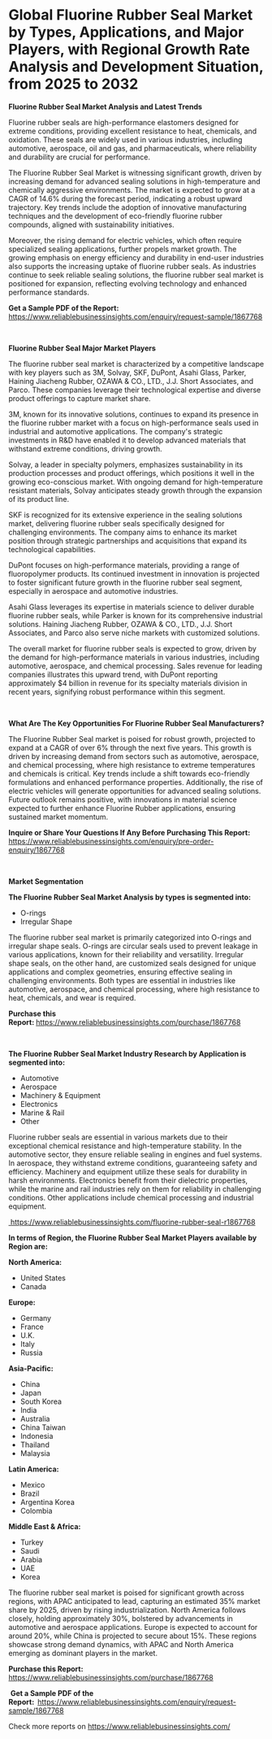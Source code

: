 <p><h1>Global Fluorine Rubber Seal Market by Types, Applications, and Major Players, with Regional Growth Rate Analysis and Development Situation, from 2025 to 2032</h1></p><p><strong>Fluorine Rubber Seal Market Analysis and Latest Trends</strong></p>
<p><p>Fluorine rubber seals are high-performance elastomers designed for extreme conditions, providing excellent resistance to heat, chemicals, and oxidation. These seals are widely used in various industries, including automotive, aerospace, oil and gas, and pharmaceuticals, where reliability and durability are crucial for performance. </p><p>The Fluorine Rubber Seal Market is witnessing significant growth, driven by increasing demand for advanced sealing solutions in high-temperature and chemically aggressive environments. The market is expected to grow at a CAGR of 14.6% during the forecast period, indicating a robust upward trajectory. Key trends include the adoption of innovative manufacturing techniques and the development of eco-friendly fluorine rubber compounds, aligned with sustainability initiatives. </p><p>Moreover, the rising demand for electric vehicles, which often require specialized sealing applications, further propels market growth. The growing emphasis on energy efficiency and durability in end-user industries also supports the increasing uptake of fluorine rubber seals. As industries continue to seek reliable sealing solutions, the fluorine rubber seal market is positioned for expansion, reflecting evolving technology and enhanced performance standards.</p></p>
<p><strong>Get a Sample PDF of the Report:&nbsp;</strong> <a href="https://www.reliablebusinessinsights.com/enquiry/request-sample/1867768?utm_campaign=3325&utm_medium=2&utm_source=Github&utm_content=ia&utm_term=03042025&utm_id=fluorine-rubber-seal">https://www.reliablebusinessinsights.com/enquiry/request-sample/1867768</a></p>
<p>&nbsp;</p>
<p><strong>Fluorine Rubber Seal Major Market Players</strong></p>
<p><p>The fluorine rubber seal market is characterized by a competitive landscape with key players such as 3M, Solvay, SKF, DuPont, Asahi Glass, Parker, Haining Jiacheng Rubber, OZAWA & CO., LTD., J.J. Short Associates, and Parco. These companies leverage their technological expertise and diverse product offerings to capture market share.</p><p>3M, known for its innovative solutions, continues to expand its presence in the fluorine rubber market with a focus on high-performance seals used in industrial and automotive applications. The company's strategic investments in R&D have enabled it to develop advanced materials that withstand extreme conditions, driving growth.</p><p>Solvay, a leader in specialty polymers, emphasizes sustainability in its production processes and product offerings, which positions it well in the growing eco-conscious market. With ongoing demand for high-temperature resistant materials, Solvay anticipates steady growth through the expansion of its product line.</p><p>SKF is recognized for its extensive experience in the sealing solutions market, delivering fluorine rubber seals specifically designed for challenging environments. The company aims to enhance its market position through strategic partnerships and acquisitions that expand its technological capabilities.</p><p>DuPont focuses on high-performance materials, providing a range of fluoropolymer products. Its continued investment in innovation is projected to foster significant future growth in the fluorine rubber seal segment, especially in aerospace and automotive industries.</p><p>Asahi Glass leverages its expertise in materials science to deliver durable fluorine rubber seals, while Parker is known for its comprehensive industrial solutions. Haining Jiacheng Rubber, OZAWA & CO., LTD., J.J. Short Associates, and Parco also serve niche markets with customized solutions.</p><p>The overall market for fluorine rubber seals is expected to grow, driven by the demand for high-performance materials in various industries, including automotive, aerospace, and chemical processing. Sales revenue for leading companies illustrates this upward trend, with DuPont reporting approximately $4 billion in revenue for its specialty materials division in recent years, signifying robust performance within this segment.</p></p>
<p>&nbsp;</p>
<p><strong>What Are The Key Opportunities For Fluorine Rubber Seal Manufacturers?</strong></p>
<p><p>The Fluorine Rubber Seal market is poised for robust growth, projected to expand at a CAGR of over 6% through the next five years. This growth is driven by increasing demand from sectors such as automotive, aerospace, and chemical processing, where high resistance to extreme temperatures and chemicals is critical. Key trends include a shift towards eco-friendly formulations and enhanced performance properties. Additionally, the rise of electric vehicles will generate opportunities for advanced sealing solutions. Future outlook remains positive, with innovations in material science expected to further enhance Fluorine Rubber applications, ensuring sustained market momentum.</p></p>
<p><strong>Inquire or Share Your Questions If Any Before Purchasing This Report:</strong> <a href="https://www.reliablebusinessinsights.com/enquiry/pre-order-enquiry/1867768?utm_campaign=3325&utm_medium=2&utm_source=Github&utm_content=ia&utm_term=03042025&utm_id=fluorine-rubber-seal">https://www.reliablebusinessinsights.com/enquiry/pre-order-enquiry/1867768</a></p>
<p>&nbsp;</p>
<p><strong>Market Segmentation</strong></p>
<p><strong>The Fluorine Rubber Seal Market Analysis by types is segmented into:</strong></p>
<p><ul><li>O-rings</li><li>Irregular Shape</li></ul></p>
<p><p>The fluorine rubber seal market is primarily categorized into O-rings and irregular shape seals. O-rings are circular seals used to prevent leakage in various applications, known for their reliability and versatility. Irregular shape seals, on the other hand, are customized seals designed for unique applications and complex geometries, ensuring effective sealing in challenging environments. Both types are essential in industries like automotive, aerospace, and chemical processing, where high resistance to heat, chemicals, and wear is required.</p></p>
<p><strong>Purchase this Report:&nbsp;</strong><a href="https://www.reliablebusinessinsights.com/purchase/1867768?utm_campaign=3325&utm_medium=2&utm_source=Github&utm_content=ia&utm_term=03042025&utm_id=fluorine-rubber-seal">https://www.reliablebusinessinsights.com/purchase/1867768</a></p>
<p>&nbsp;</p>
<p><strong>The Fluorine Rubber Seal Market Industry Research by Application is segmented into:</strong></p>
<p><ul><li>Automotive</li><li>Aerospace</li><li>Machinery & Equipment</li><li>Electronics</li><li>Marine & Rail</li><li>Other</li></ul></p>
<p><p>Fluorine rubber seals are essential in various markets due to their exceptional chemical resistance and high-temperature stability. In the automotive sector, they ensure reliable sealing in engines and fuel systems. In aerospace, they withstand extreme conditions, guaranteeing safety and efficiency. Machinery and equipment utilize these seals for durability in harsh environments. Electronics benefit from their dielectric properties, while the marine and rail industries rely on them for reliability in challenging conditions. Other applications include chemical processing and industrial equipment.</p></p>
<p><a href="https://www.reliablebusinessinsights.com/fluorine-rubber-seal-r1867768?utm_campaign=3325&utm_medium=2&utm_source=Github&utm_content=ia&utm_term=03042025&utm_id=fluorine-rubber-seal">&nbsp;https://www.reliablebusinessinsights.com/fluorine-rubber-seal-r1867768</a></p>
<p><strong>In terms of Region, the Fluorine Rubber Seal Market Players available by Region are:</strong></p>
<p>
    <p> <strong> North America: </strong>
        <ul>
            <li>United States</li>
            <li>Canada</li>
        </ul>
        </p> 
    <p> <strong> Europe: </strong>
        <ul>
            <li>Germany</li>
            <li>France</li>
            <li>U.K.</li>
            <li>Italy</li>
            <li>Russia</li>
        </ul>
        </p> 
    <p> <strong> Asia-Pacific: </strong>
        <ul>
            <li>China</li>
            <li>Japan</li>
            <li>South Korea</li>
            <li>India</li>
            <li>Australia</li>
            <li>China Taiwan</li>
            <li>Indonesia</li>
            <li>Thailand</li>
            <li>Malaysia</li>
        </ul>
        </p> 
    <p> <strong> Latin America: </strong>
        <ul>
            <li>Mexico</li>
            <li>Brazil</li>
            <li>Argentina Korea</li>
            <li>Colombia</li>
        </ul>
        </p> 
    <p> <strong> Middle East & Africa: </strong>
        <ul>
            <li>Turkey</li>
            <li>Saudi</li>
            <li>Arabia</li>
            <li>UAE</li>
            <li>Korea</li>
        </ul>
    </p>
    </p>
<p><p>The fluorine rubber seal market is poised for significant growth across regions, with APAC anticipated to lead, capturing an estimated 35% market share by 2025, driven by rising industrialization. North America follows closely, holding approximately 30%, bolstered by advancements in automotive and aerospace applications. Europe is expected to account for around 20%, while China is projected to secure about 15%. These regions showcase strong demand dynamics, with APAC and North America emerging as dominant players in the market.</p></p>
<p><strong>Purchase this Report: </strong><a href="https://www.reliablebusinessinsights.com/purchase/1867768?utm_campaign=3325&utm_medium=2&utm_source=Github&utm_content=ia&utm_term=03042025&utm_id=fluorine-rubber-seal">https://www.reliablebusinessinsights.com/purchase/1867768</a></p>
<p>&nbsp;<strong>Get a Sample PDF of the Report:&nbsp;&nbsp;</strong><a href="https://www.reliablebusinessinsights.com/enquiry/request-sample/1867768?utm_campaign=3325&utm_medium=2&utm_source=Github&utm_content=ia&utm_term=03042025&utm_id=fluorine-rubber-seal">https://www.reliablebusinessinsights.com/enquiry/request-sample/1867768</a></p>
<p><strong></strong></p>
<p>Check more reports on <a href="https://www.reliablebusinessinsights.com/?utm_campaign=3325&utm_medium=2&utm_source=Github&utm_content=ia&utm_term=03042025&utm_id=fluorine-rubber-seal">https://www.reliablebusinessinsights.com/</a></p>